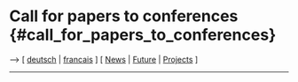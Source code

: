 # Call for papers to conferences {#call_for_papers_to_conferences}

\--\> \[ [ deutsch](C4PapersDe "wikilink") \| [
francais](C4PapersFr "wikilink") \] \[ [ News](SwpatcninoEn "wikilink")
\| [ Future](SwpatFuturEn "wikilink") \| [
Projects](FfiiprojEn "wikilink") \]

------------------------------------------------------------------------
